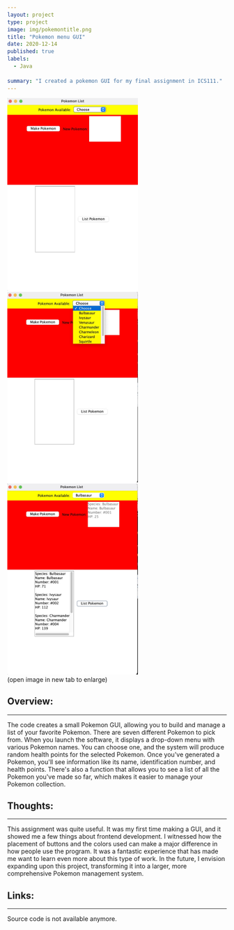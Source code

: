 ```yaml
---
layout: project
type: project
image: img/pokemontitle.png
title: "Pokemon menu GUI"
date: 2020-12-14
published: true
labels:
  - Java

summary: "I created a pokemon GUI for my final assignment in ICS111."
---
```


<div class="text-center p-4">
  <img width="300px" src="../img/pokemon-project.jpg" class="img-thumbnail" >
  <img width="300px" src="../img/pokemon-project-list.jpg" class="img-thumbnail" >
  <img width="300px" src="../img/pokemon-project-addedlist.jpg" class="img-thumbnail" >
</div>
<div class="text-center pt-2">
  (open image in new tab to enlarge)
</div>

## Overview:
***
The code creates a small Pokemon GUI, allowing you to build and manage a list of your favorite Pokemon. There are seven different Pokemon to pick from. When you launch the software, it displays a drop-down menu with various Pokemon names. You can choose one, and the system will produce random health points for the selected Pokemon. Once you've generated a Pokemon, you'll see information like its name, identification number, and health points. There's also a function that allows you to see a list of all the Pokemon you've made so far, which makes it easier to manage your Pokemon collection.

## Thoughts:
***
This assignment was quite useful. It was my first time making a GUI, and it showed me a few things about frontend development. I witnessed how the placement of buttons and the colors used can make a major difference in how people use the program. It was a fantastic experience that has made me want to learn even more about this type of work. In the future, I envision expanding upon this project, transforming it into a larger, more comprehensive Pokemon management system.

## Links:
***
Source code is not available anymore.


